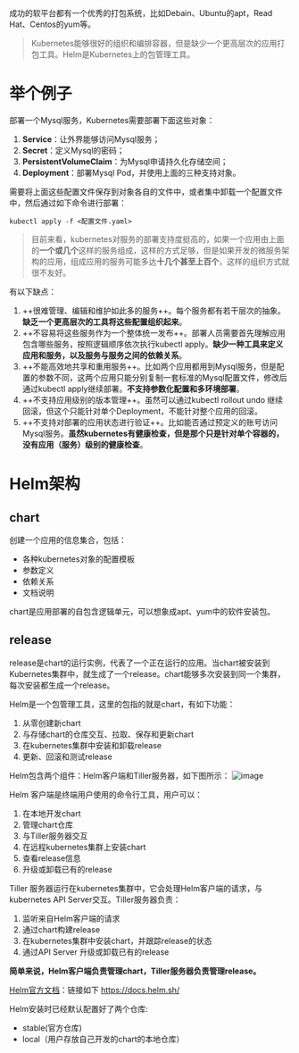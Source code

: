 成功的软平台都有一个优秀的打包系统，比如Debain、Ubuntu的apt，Read Hat、Centos的yum等。

> Kubernetes能够很好的组织和编排容器，但是缺少一个更高层次的应用打包工具。Helm是Kubernetes上的包管理工具。

# 举个例子
部署一个Mysql服务，Kubernetes需要部署下面这些对象：
1. **Service**：让外界能够访问Mysql服务；
2. **Secret**：定义Mysql的密码；
3. **PersistentVolumeClaim**：为Mysql申请持久化存储空间；
4. **Deployment**：部署Mysql Pod，并使用上面的三种支持对象。

需要将上面这些配置文件保存到对象各自的文件中，或者集中卸载一个配置文件中，然后通过如下命令进行部署：
```
kubectl apply -f <配置文件.yaml>
```

> 目前来看，kubernetes对服务的部署支持度挺高的，如果一个应用由上面的**一个或几个**这样的服务组成，这样的方式足够，但是如果开发的微服务架构的应用，组成应用的服务可能多达**十几个甚至上百个**，这样的组织方式就很不友好。

有以下缺点：
1. ++很难管理、编辑和维护如此多的服务++。每个服务都有若干层次的抽象。**缺乏一个更高层次的工具将这些配置组织起来**。
2. ++不容易将这些服务作为一个整体统一发布++。部署人员需要首先理解应用包含哪些服务，按照逻辑顺序依次执行kubectl apply。**缺少一种工具来定义应用和服务，以及服务与服务之间的依赖关系**。
3. ++不能高效地共享和重用服务++。比如两个应用都用到Mysql服务，但是配置的参数不同，这两个应用只能分别复制一套标准的Mysql配置文件，修改后通过kubectl apply继续部署。**不支持参数化配置和多环境部署**。
4. ++不支持应用级别的版本管理++。虽然可以通过kubectl rollout undo 继续回滚，但这个只能针对单个Deployment，不能针对整个应用的回滚。
5. ++不支持对部署的应用状态进行验证++。比如能否通过预定义的账号访问Mysql服务。**虽然kubernetes有健康检查，但是那个只是针对单个容器的，没有应用（服务）级别的健康检查**。

# Helm架构
## chart
创建一个应用的信息集合，包括：
- 各种kubernetes对象的配置模板
- 参数定义
- 依赖关系
- 文档说明

chart是应用部署的自包含逻辑单元，可以想象成apt、yum中的软件安装包。

## release
release是chart的运行实例，代表了一个正在运行的应用。当chart被安装到Kubernetes集群中，就生成了一个release。chart能够多次安装到同一个集群，每次安装都生成一个release。

Helm是一个包管理工具，这里的包指的就是chart，有如下功能：
1. 从零创建新chart
2. 与存储chart的仓库交互、拉取、保存和更新chart
3. 在kubernetes集群中安装和卸载release
4. 更新、回滚和测试release

Helm包含两个组件：Helm客户端和Tiller服务器，如下图所示：
![image](http://tech.honestbee.com/img/posts/drone_helm_repo/overview.png)

Helm 客户端是终端用户使用的命令行工具，用户可以：
1. 在本地开发chart
2. 管理chart仓库
3. 与Tiller服务器交互
4. 在远程kubernetes集群上安装chart
5. 查看release信息
6. 升级或卸载已有的release

Tiller 服务器运行在kubernetes集群中，它会处理Helm客户端的请求，与kubernetes API Server交互。Tiller服务器负责：
1. 监听来自Helm客户端的请求
2. 通过chart构建release
3. 在kubernetes集群中安装chart，并跟踪release的状态
4. 通过API Server 升级或卸载已有的release

**简单来说，Helm客户端负责管理chart，Tiller服务器负责管理release。**

[Helm官方文档](https://docs.helm.sh/)：链接如下 https://docs.helm.sh/

Helm安装时已经默认配置好了两个仓库:
- stable(官方仓库)
- local（用户存放自己开发的chart的本地仓库）